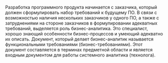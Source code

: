 Разработка программного продукта начинается с заказчика, который должен сформулировать набор требований к будущему ПО. В связи с возможностью наличия нескольких заказчиков у одного ПО, а также с затруднениями на стороне заказчиков в формулировании адекватных требований, выделяется роль бизнес-аналитика. Это специалист, хорошо знающий особенности бизнес-процессов и умеющий адекватно их описать. Документ, который делает бизнес-аналитик называется функциональными требованиями (бизнес-требованиями). Этот документ составляется в терминах предметной области и является входным документом для работы системного аналитика (технолога).